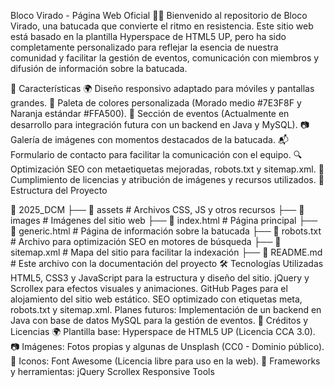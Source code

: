 Bloco Virado - Página Web Oficial 🥁🔥
Bienvenido al repositorio de Bloco Virado, una batucada que convierte el ritmo en resistencia. Este sitio web está basado en la plantilla Hyperspace de HTML5 UP, pero ha sido completamente personalizado para reflejar la esencia de nuestra comunidad y facilitar la gestión de eventos, comunicación con miembros y difusión de información sobre la batucada.

🚀 Características
🌍 Diseño responsivo adaptado para móviles y pantallas grandes.
🎨 Paleta de colores personalizada (Morado medio #7E3F8F y Naranja estándar #FFA500).
📆 Sección de eventos (Actualmente en desarrollo para integración futura con un backend en Java y MySQL).
📷 Galería de imágenes con momentos destacados de la batucada.
📬 Formulario de contacto para facilitar la comunicación con el equipo.
🔍 Optimización SEO con metaetiquetas mejoradas, robots.txt y sitemap.xml.
📜 Cumplimiento de licencias y atribución de imágenes y recursos utilizados.
📁 Estructura del Proyecto

📁 2025_DCM
   ├── 📁 assets        # Archivos CSS, JS y otros recursos
   ├── 📁 images        # Imágenes del sitio web
   ├── 📄 index.html    # Página principal
   ├── 📄 generic.html  # Página de información sobre la batucada
   ├── 📄 robots.txt    # Archivo para optimización SEO en motores de búsqueda
   ├── 📄 sitemap.xml   # Mapa del sitio para facilitar la indexación
   ├── 📄 README.md     # Este archivo con la documentación del proyecto
🛠️ Tecnologías Utilizadas
HTML5, CSS3 y JavaScript para la estructura y diseño del sitio.
jQuery y Scrollex para efectos visuales y animaciones.
GitHub Pages para el alojamiento del sitio web estático.
SEO optimizado con etiquetas meta, robots.txt y sitemap.xml.
Planes futuros: Implementación de un backend en Java con base de datos MySQL para la gestión de eventos.
📜 Créditos y Licencias
🌍 Plantilla base: Hyperspace de HTML5 UP (Licencia CCA 3.0).
📷 Imágenes: Fotos propias y algunas de Unsplash (CC0 - Dominio público).
🎨 Iconos: Font Awesome (Licencia libre para uso en la web).
🔧 Frameworks y herramientas:
jQuery
Scrollex
Responsive Tools
